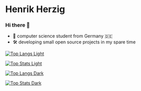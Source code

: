# Henrik Herzig

### Hi there 👋

- 👤 computer science student from Germany 🇩🇪
- 🛠️ developing small open source projects in my spare time

<!-- ### Stats: -->
<!-- #### Light: -->

[![Top Langs Light](https://github-readme-stats.vercel.app/api/top-langs/?username=herzhenr&layout=compact&theme=swift&include_all_commits=true&count_private=true)](https://github.com/anuraghazra/github-readme-stats#gh-light-mode-only)

[![Top Stats Light](https://github-readme-stats.vercel.app/api?username=herzhenr&count_private=true&show_icons=true&theme=swift)](https://github.com/anuraghazra/github-readme-stats#gh-light-mode-only)

<!-- #### Dark: -->
[![Top Langs Dark](https://github-readme-stats.vercel.app/api/top-langs/?username=herzhenr&layout=compact&theme=codeSTACKr&include_all_commits=true&count_private=true)](https://github.com/anuraghazra/github-readme-stats#gh-dark-mode-only)

[![Top Stats Dark](https://github-readme-stats.vercel.app/api?username=herzhenr&count_private=true&show_icons=true&theme=codeSTACKr)](https://github.com/anuraghazra/github-readme-stats#gh-dark-mode-only)
